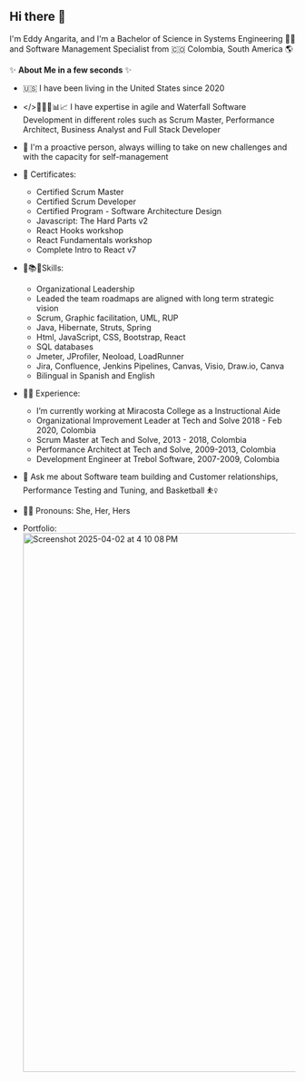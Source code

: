## Hi there 👋

I'm Eddy Angarita, and I'm a Bachelor of Science in Systems Engineering :woman_technologist: and Software Management Specialist from :colombia: Colombia, South America :earth_americas:

✨ **About Me in a few seconds** ✨

- :us: I have been living in the United States since 2020
  
- </>👩🏻‍💻📊📈 I have expertise in agile and Waterfall Software Development in different roles such as Scrum Master, Performance Architect, Business Analyst and Full Stack Developer
  
- :dart: I'm a proactive person, always willing to take on new challenges and with the capacity for self-management
    
- 📃 Certificates:
  - Certified Scrum Master
  - Certified Scrum Developer
  - Certified Program - Software Architecture Design
  - Javascript: The Hard Parts v2
  - React Hooks workshop
  - React Fundamentals workshop
  - Complete Intro to React v7
  
- 💪📚💡Skills:
  - Organizational Leadership
  - Leaded the team roadmaps are aligned with long term strategic vision
  - Scrum, Graphic facilitation, UML, RUP
  - Java, Hibernate, Struts, Spring
  - Html, JavaScript, CSS, Bootstrap, React
  - SQL databases
  - Jmeter, JProfiler, Neoload, LoadRunner
  - Jira, Confluence, Jenkins Pipelines, Canvas, Visio, Draw.io, Canva
  - Bilingual in Spanish and English
  
- :woman_teacher: Experience:
  - I’m currently working at Miracosta College as a Instructional Aide
  - Organizational Improvement Leader at Tech and Solve		        2018 - Feb 2020, Colombia
  - Scrum Master at Tech and Solve, 2013 - 2018, Colombia
  - Performance Architect at	 Tech and Solve, 2009-2013, Colombia
  - Development Engineer at Trebol Software, 2007-2009, Colombia
 
- 💬 Ask me about Software team building and Customer relationships, Performance Testing and Tuning, and Basketball :basketball_woman:

- :woman_office_worker: Pronouns: She, Her, Hers

- Portfolio: <a href="https://github.com/ejangari/portfolio/blob/main/index.html"><img width="950" width="950" alt="Screenshot 2025-04-02 at 4 10 08 PM"  src="https://github.com/user-attachments/assets/dbb645ef-ba40-4917-a287-f8ea3c359452" alt="Clickable Image"></a>

